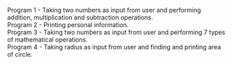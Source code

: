 Program 1 - Taking two numbers as input from user and performing addition, multiplication and subtraction operations.      
Program 2 - Printing personal information.                                      
Program 3 - Taking two numbers as input from user and performing 7 types of mathematical operations.     
Program 4 - Taking radius as input from user and finding and printing area of circle.
